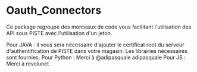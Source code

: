 # Oauth_Connectors

Ce package regroupe des morceaux de code vous facilitant l'utilisation des API sous PISTE avec l'utilisation d'un jeton.

Pour JAVA : il vous sera nécessaire d'ajouter le certificat root du serveur d'authentification de PISTE dans votre magasin. Les librairies nécessaires sont fournies.
Pour Python : Merci à @adipasquale adipasquale
Pour JS : Merci à revolunet 
